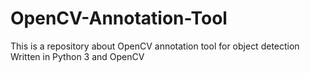 # OpenCV-Annotation-Tool
This is a repository about OpenCV annotation tool for object detection
Written in Python 3 and OpenCV
